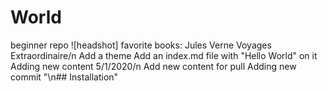 # World
beginner repo
![headshot]
favorite books: 
Jules Verne Voyages Extraordinaire/n
Add a theme
Add an index.md file with "Hello World" on it
Adding new content 5/1/2020/n
Add new content for pull
Adding new commit
"\n## Installation" 
